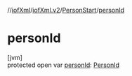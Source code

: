//[iofXml](../../../index.md)/[iofXml.v2](../index.md)/[PersonStart](index.md)/[personId](person-id.md)

# personId

[jvm]\
protected open var [personId](person-id.md): [PersonId](../-person-id/index.md)
